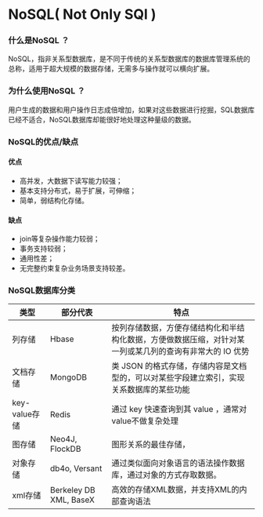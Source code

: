 # NoSQL( Not Only SQl )

### 什么是NoSQL ？
NoSQL，指非关系型数据库，是不同于传统的关系型数据库的数据库管理系统的总称，适用于超大规模的数据存储，无需多与操作就可以横向扩展。

### 为什么使用NoSQL ？
用户生成的数据和用户操作日志成倍增加，如果对这些数据进行挖掘，SQL数据库已经不适合，NoSQL数据库却能很好地处理这种量级的数据。

### NoSQL的优点/缺点
#### 优点
* 高并发，大数据下读写能力较强；
* 基本支持分布式，易于扩展，可伸缩；
* 简单，弱结构化存储。

#### 缺点
* join等复杂操作能力较弱；
* 事务支持较弱；
* 通用性差；
* 无完整约束复杂业务场景支持较差。

### NoSQL数据库分类
类型			|部分代表					|特点
-------------	|----------------------	|----------------------------
列存储			|Hbase						|按列存储数据，方便存储结构化和半结构化数据，方便做数据压缩，对针对某一列或某几列的查询有非常大的 IO 优势
文档存储		|MongoDB					|类 JSON 的格式存储，存储内容是文档型的，可以对某些字段建立索引，实现关系数据库的某些功能
key-value存储	|Redis						| 通过 key 快速查询到其 value ，通常对value不做复杂处理
图存储			|Neo4J, FlockDB			|图形关系的最佳存储，
对象存储		|db4o, Versant			|通过类似面向对象语言的语法操作数据库，通过对象的方式存取数据。
xml存储			|Berkeley DB XML, BaseX|高效的存储XML数据，并支持XML的内部查询语法
